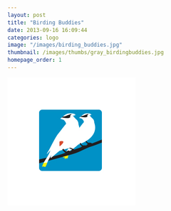 ```yaml
---
layout: post
title: "Birding Buddies"
date: 2013-09-16 16:09:44
categories: logo
image: "/images/birding_buddies.jpg"
thumbnail: /images/thumbs/gray_birdingbuddies.jpg
homepage_order: 1
---
```


![Birding Buddies][image]

[image]: /images/birding_buddies.jpg "Birding Buddies"
